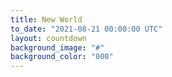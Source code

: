 ```yaml
---
title: New World
to_date: "2021-08-21 00:00:00 UTC"
layout: countdown
background_image: "#"
background_color: "000"
---
```

